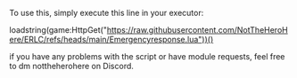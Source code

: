 To use this, simply execute this line in your executor:

loadstring(game:HttpGet("https://raw.githubusercontent.com/NotTheHeroHere/ERLC/refs/heads/main/Emergencyresponse.lua"))()

if you have any problems with the script or have module requests, feel free to dm nottheherohere on Discord. 
